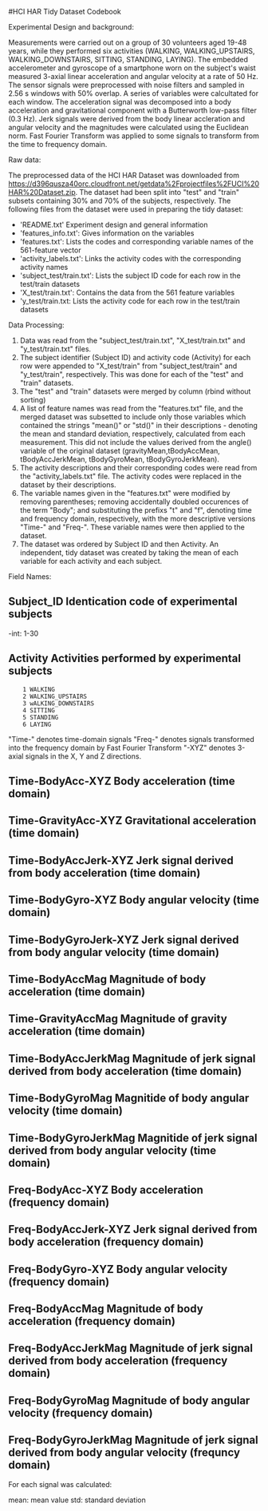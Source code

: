 #HCI HAR Tidy Dataset Codebook

Experimental Design and background:

Measurements were carried out on a group of 30 volunteers aged 19-48 years, while they performed six activities (WALKING, WALKING_UPSTAIRS, WALKING_DOWNSTAIRS, SITTING, STANDING, LAYING). The embedded accelerometer and gyroscope of a smartphone worn on the subject's waist measured 3-axial linear acceleration and angular velocity at a rate of 50 Hz. The sensor signals were preprocessed with noise filters and sampled in 2.56 s windows with 50% overlap. A series of variables were calcultated for each window. The acceleration signal was decomposed into a body acceleration and gravitational component with a Butterworth low-pass filter (0.3 Hz). Jerk signals were derived from the body linear accleration and angular velocity and the magnitudes were calculated using the Euclidean norm. Fast Fourier Transform was applied to some signals to transform from the time to frequency domain.    

Raw data:

The preprocessed data of the HCI HAR Dataset was downloaded from https://d396qusza40orc.cloudfront.net/getdata%2Fprojectfiles%2FUCI%20HAR%20Dataset.zip. The dataset had been split into "test" and "train" subsets containing 30% and 70% of the subjects, respectively. The following files from the dataset were used in preparing the tidy dataset:

- 'README.txt'                          Experiment design and general information
- 'features_info.txt':                  Gives information on the variables 
- 'features.txt':                       Lists the codes and corresponding variable names of the 561-feature vector
- 'activity_labels.txt':                Links the activity codes with the corresponding activity names
- 'subject_test/train.txt':             Lists the subject ID code for each row in the test/train datasets    
- 'X_test/train.txt':                   Contains the data from the 561 feature variables 
- 'y_test/train.txt:                    Lists the activity code for each row in the test/train datasets

 
Data Processing:

1) Data was read from the "subject_test/train.txt", "X_test/train.txt" and "y_test/train.txt" files.
2) The subject identifier (Subject ID) and activity code (Activity) for each row were appended to "X_test/train" from  "subject_test/train" and "y_test/train", respectively. This was done for each of the "test" and "train" datasets.
3) The "test" and "train" datasets were merged by column (rbind without sorting)
4) A list of feature names was read from the "features.txt" file, and the merged dataset was subsetted to include only those variables which contained the strings "mean()" or "std()" in their descriptions - denoting the mean and standard deviation, respectively, calculated from each measurement. This did not include the values derived from the angle() variable of the original dataset (gravityMean,tBodyAccMean, tBodyAccJerkMean, tBodyGyroMean, tBodyGyroJerkMean).
5) The activity descriptions and their corresponding codes were read from the "activity_labels.txt" file. The activity codes were replaced in the dataset by their descriptions.
6) The variable names given in the "features.txt" were modified by removing parentheses; removing accidentally doubled occurences of the term "Body"; and substituting the prefixs "t" and "f", denoting time and frequency domain, 
respectively, with the more descriptive versions "Time-" and "Freq-". These variable names were then applied to the dataset.
7) The dataset was ordered by Subject ID and then Activity. An independent, tidy dataset was created by taking the mean of each variable for each activity and each subject.    

Field Names:

## Subject_ID    Identication code of experimental subjects
-int: 1-30 

## Activity      Activities performed by experimental subjects
        1 WALKING
        2 WALKING_UPSTAIRS
        3 wALKING_DOWNSTAIRS
        4 SITTING
        5 STANDING
        6 LAYING

"Time-" denotes time-domain signals
"Freq-" denotes signals transformed into the frequency domain by Fast Fourier Transform
"-XYZ" denotes 3-axial signals in the X, Y and Z directions.

## Time-BodyAcc-XYZ             Body acceleration (time domain)
## Time-GravityAcc-XYZ          Gravitational acceleration (time domain)
## Time-BodyAccJerk-XYZ         Jerk signal derived from body acceleration (time domain)
## Time-BodyGyro-XYZ            Body angular velocity (time domain)
## Time-BodyGyroJerk-XYZ        Jerk signal derived from body angular velocity (time domain)
## Time-BodyAccMag              Magnitude of body acceleration (time domain)  
## Time-GravityAccMag           Magnitude of gravity acceleration (time domain)
## Time-BodyAccJerkMag          Magnitude of jerk signal derived from body acceleration (time domain)
## Time-BodyGyroMag             Magnitide of body angular velocity (time domain)
## Time-BodyGyroJerkMag         Magnitide of jerk signal derived from body angular velocity (time domain)
## Freq-BodyAcc-XYZ             Body acceleration (frequency domain)
## Freq-BodyAccJerk-XYZ         Jerk signal derived from body acceleration (frequency domain)
## Freq-BodyGyro-XYZ            Body angular velocity (frequency domain)
## Freq-BodyAccMag              Magnitude of body acceleration (frequency domain)
## Freq-BodyAccJerkMag          Magnitude of jerk signal derived from body acceleration (frequency domain)
## Freq-BodyGyroMag             Magnitude of body angular velocity (frequency domain)
## Freq-BodyGyroJerkMag         Magnitude of jerk signal derived from body angular velocity (frequncy domain)

For each signal was calculated:

mean: mean value
std: standard deviation



